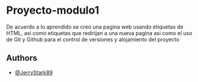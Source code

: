 
# Proyecto-modulo1

De acuerdo a lo aprendido se creo una pagina web usando etiquetas de HTML, asi como etiquetas que redirijan a una nueva pagina asi como el uso de Git y Github para el control de versiones y alojamiento del proyecto


## Authors

- [@JerryStark89](https://github.com/JerryStark89)